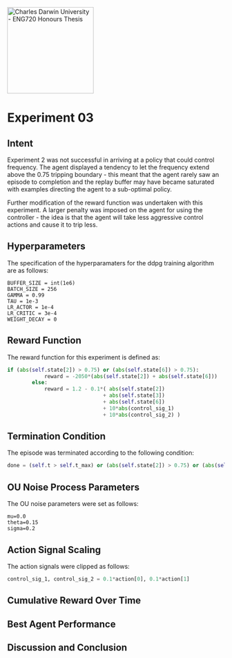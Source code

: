 <img src="https://fundraising.blackbaud.com.au/wp-content/uploads/2016/08/CDU-LOGO-RGB-LHS-1200x628.jpg" alt="Charles Darwin University - ENG720 Honours Thesis" width="200" />

# Experiment 03
## Intent
Experiment 2 was not successful in arriving at a policy that could control frequency. The agent displayed a tendency to let the frequency extend above the 0.75 tripping boundary - this meant that the agent rarely saw an episode to completion and the replay buffer may have became saturated with examples directing the agent to a sub-optimal policy.

Further modification of the reward function was undertaken with this experiment. A larger penalty was imposed on the agent for using the controller - the idea is that the agent will take less aggressive control actions and cause it to trip less.


## Hyperparameters
The specification of the hyperparamaters for the ddpg training algorithm are as follows:
```
BUFFER_SIZE = int(1e6)
BATCH_SIZE = 256
GAMMA = 0.99
TAU = 1e-3
LR_ACTOR = 1e-4
LR_CRITIC = 3e-4
WEIGHT_DECAY = 0
```

## Reward Function
The reward function for this experiment is defined as:
```python
if (abs(self.state[2]) > 0.75) or (abs(self.state[6]) > 0.75):
            reward = -2050*(abs(self.state[2]) + abs(self.state[6]))
        else:
            reward = 1.2 - 0.1*( abs(self.state[2])
                               + abs(self.state[3])
                               + abs(self.state[6])
                               + 10*abs(control_sig_1)
                               + 10*abs(control_sig_2) )
```

## Termination Condition
The episode was terminated according to the following condition:
```python
done = (self.t > self.t_max) or (abs(self.state[2]) > 0.75) or (abs(self.state[6]) > 0.75)
```

## OU Noise Process Parameters
The OU noise parameters were set as follows:
```
mu=0.0
theta=0.15
sigma=0.2
```

## Action Signal Scaling
The action signals were clipped as follows:
```python
control_sig_1, control_sig_2 = 0.1*action[0], 0.1*action[1]
```

## Cumulative Reward Over Time


## Best Agent Performance


## Discussion and Conclusion